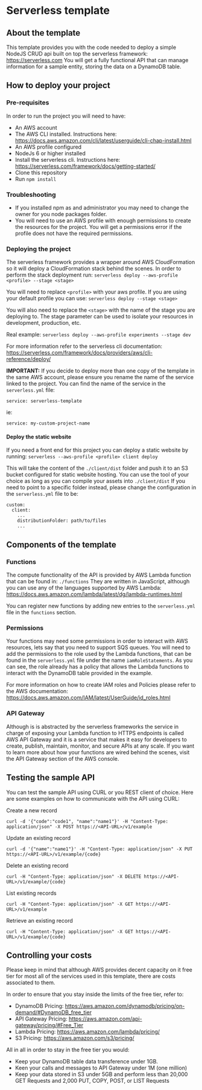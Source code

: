 # Serverless template

## About the template
This template provides you with the code needed to deploy a simple 
NodeJS CRUD api built on top the serverless framework: https://serverless.com
You will get a fully functional API that can manage information for a sample
entity, storing the data on a DynamoDB table.

## How to deploy your project
### Pre-requisites
In order to run the project you will need to have:
- An AWS account
- The AWS CLI installed. Instructions here: https://docs.aws.amazon.com/cli/latest/userguide/cli-chap-install.html
- An AWS profile configured
- NodeJs 6 or higher installed
- Install the serverless cli. Instructions here: https://serverless.com/framework/docs/getting-started/
- Clone this repository
- Run `npm install`

### Troubleshooting
- If you installed npm as and administrator you may need to change the 
owner for you node packages folder.
- You will need to use an AWS profile with enough permissions to 
create the resources for the project. You will get a permissions error
if the profile does not have the required permissions. 

### Deploying the project
The serverless framework provides a wrapper around AWS CloudFormation 
so it will deploy a CloudFormation stack behind the scenes. In order
to perform the stack deployment run:
`serverless deploy --aws-profile <profile> --stage <stage>`

You will need to replace `<profile>` with your aws profile. If you are
using your default profile you can use:
`serverless deploy --stage <stage>`

You will also need to replace the `<stage>` with the name of the stage
you are deploying to. The stage parameter can be used to isolate your 
resources in development, production, etc. 

Real example:
`serverless deploy --aws-profile experiments --stage dev`

For more information refer to the serverless cli documentation:
https://serverless.com/framework/docs/providers/aws/cli-reference/deploy/

**IMPORTANT:** If you decide to deploy more than one copy of the template 
in the same AWS account, please ensure you rename the name of the 
service linked to the project. You can find the name of the service in 
the `serverless.yml` file:
```
service: serverless-template
```  
ie:
```
service: my-custom-project-name
```

#### Deploy the static website
If you need a front end for this project you can deploy a static website
by running: `serverless --aws-profile <profile> client deploy`

This will take the content of the `./client/dist` folder and push it to
an S3 bucket configured for static website hosting. You can use the tool
of your choice as long as you can compile your assets into `./client/dist`
If you need to point to a specific folder instead, please change the 
configuration in the `serverless.yml` file to be:
```
custom:
  client:
    ...
    distributionFolder: path/to/files
    ...
```

## Components of the template
### Functions
The compute functionality of the API is provided by AWS Lambda function
that can be found in: `./functions` They are written in JavaScript, although
you can use any of the languages supported by AWS Lambda: https://docs.aws.amazon.com/lambda/latest/dg/lambda-runtimes.html

You can register new functions by adding new entries to the `serverless.yml` 
file in the `functions` section.

### Permissions
Your functions may need some permissions in order to interact with AWS 
resources, lets say that you need to support SQS queues. You will need to
add the permissions to the role used by the Lambda functions, that can be
found in the `serverless.yml` file under the name `iamRoleStatements`. As
you can see, the role already has a policy that allows the Lambda functions
to interact with the DynamoDB table provided in the example.

For more information on how to create IAM roles and Policies please refer to
the AWS documentation: https://docs.aws.amazon.com/IAM/latest/UserGuide/id_roles.html

### API Gateway
Although is is abstracted by the serverless frameworks the service in charge 
of exposing your Lambda function to HTTPS endpoints is called AWS API Gateway
and it is a service that makes it easy for developers to create, publish, 
maintain, monitor, and secure APIs at any scale. If you want to learn more 
about how your functions are wired behind the scenes, visit the API Gateway
section of the AWS console.

## Testing the sample API
You can test the sample API using CURL or you REST client of choice. Here 
are some examples on how to communicate with the API using CURL:

Create a new record  
```
curl -d '{"code":"code1", "name":"name1"}' -H "Content-Type: application/json" -X POST https://<API-URL>/v1/example
```

Update an existing record  
```
curl -d '{"name":"name1"}' -H "Content-Type: application/json" -X PUT https://<API-URL>/v1/example/{code}
```

Delete an existing record  
```
curl -H "Content-Type: application/json" -X DELETE https://<API-URL>/v1/example/{code}
```

List existing records  
```
curl -H "Content-Type: application/json" -X GET https://<API-URL>/v1/example
```

Retrieve an existing record  
```
curl -H "Content-Type: application/json" -X GET https://<API-URL>/v1/example/{code}
```

## Controlling your costs
Please keep in mind that although AWS provides decent capacity on it free 
tier for most all of the services used in this template, there are costs 
associated to them.

In order to ensure that you stay inside the limits of the free tier, refer 
to:
- DynamoDB Pricing: https://aws.amazon.com/dynamodb/pricing/on-demand/#DynamoDB_free_tier
- API Gateway Pricing: https://aws.amazon.com/api-gateway/pricing/#Free_Tier
- Lambda Pricing: https://aws.amazon.com/lambda/pricing/
- S3 Pricing: https://aws.amazon.com/s3/pricing/

All in all in order to stay in the free tier you would:
- Keep your DynamoDB table data transference under 1GB.
- Keen your calls and messages to API Gateway under 1M
 (one million)
- Keep your data stored in S3 under 5GB and perform less than 20,000 GET
 Requests and 2,000 PUT, COPY, POST, or LIST Requests 
